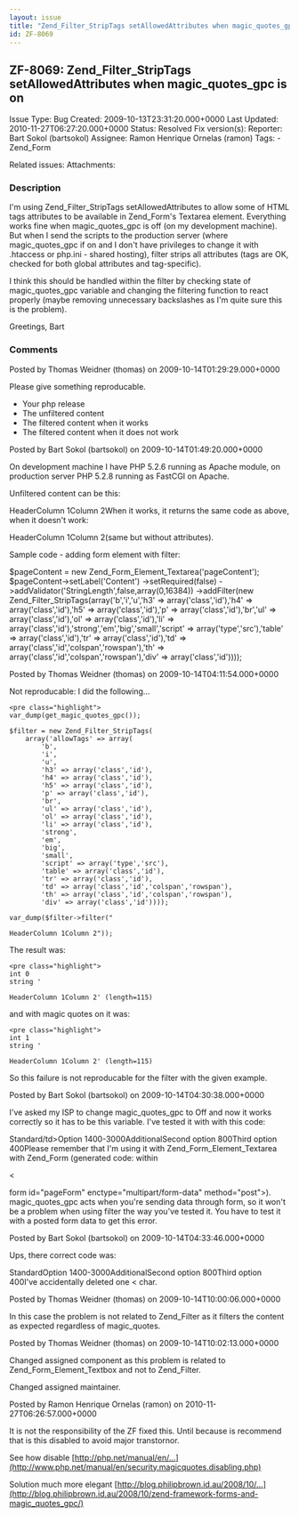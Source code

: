 ```yaml
---
layout: issue
title: "Zend_Filter_StripTags setAllowedAttributes when magic_quotes_gpc is on"
id: ZF-8069
---
```


ZF-8069: Zend\_Filter\_StripTags setAllowedAttributes when magic\_quotes\_gpc is on
-----------------------------------------------------------------------------------

 Issue Type: Bug Created: 2009-10-13T23:31:20.000+0000 Last Updated: 2010-11-27T06:27:20.000+0000 Status: Resolved Fix version(s): 
 Reporter:  Bart Sokol (bartsokol)  Assignee:  Ramon Henrique Ornelas (ramon)  Tags: - Zend\_Form
 
 Related issues: 
 Attachments: 
### Description

I'm using Zend\_Filter\_StripTags setAllowedAttributes to allow some of HTML tags attributes to be available in Zend\_Form's Textarea element. Everything works fine when magic\_quotes\_gpc is off (on my development machine). But when I send the scripts to the production server (where magic\_quotes\_gpc if on and I don't have privileges to change it with .htaccess or php.ini - shared hosting), filter strips all attributes (tags are OK, checked for both global attributes and tag-specific).

I think this should be handled within the filter by checking state of magic\_quotes\_gpc variable and changing the filtering function to react properly (maybe removing unnecessary backslashes as I'm quite sure this is the problem).

Greetings, Bart

 

 

### Comments

Posted by Thomas Weidner (thomas) on 2009-10-14T01:29:29.000+0000

Please give something reproducable.

- Your php release
- The unfiltered content
- The filtered content when it works
- The filtered content when it does not work
 


 

Posted by Bart Sokol (bartsokol) on 2009-10-14T01:49:20.000+0000

On development machine I have PHP 5.2.6 running as Apache module, on production server PHP 5.2.8 running as FastCGI on Apache.

Unfiltered content can be this:

 HeaderColumn 1Column 2When it works, it returns the same code as above, when it doesn't work:

 HeaderColumn 1Column 2(same but without attributes).

Sample code - adding form element with filter:

$pageContent = new Zend\_Form\_Element\_Textarea('pageContent'); $pageContent->setLabel('Content') ->setRequired(false) ->addValidator('StringLength',false,array(0,16384)) ->addFilter(new Zend\_Filter\_StripTags(array('b','i','u','h3' => array('class','id'),'h4' => array('class','id'),'h5' => array('class','id'),'p' => array('class','id'),'br','ul' => array('class','id'),'ol' => array('class','id'),'li' => array('class','id'),'strong','em','big','small','script' => array('type','src'),'table' => array('class','id'),'tr' => array('class','id'),'td' => array('class','id','colspan','rowspan'),'th' => array('class','id','colspan','rowspan'),'div' => array('class','id'))));

 

 

Posted by Thomas Weidner (thomas) on 2009-10-14T04:11:54.000+0000

Not reproducable: I did the following...

 
    <pre class="highlight">
    var_dump(get_magic_quotes_gpc());
    
    $filter = new Zend_Filter_StripTags(
        array('allowTags' => array(
            'b',
            'i',
            'u',
            'h3' => array('class','id'),
            'h4' => array('class','id'),
            'h5' => array('class','id'),
            'p' => array('class','id'),
            'br',
            'ul' => array('class','id'),
            'ol' => array('class','id'),
            'li' => array('class','id'),
            'strong',
            'em',
            'big',
            'small',
            'script' => array('type','src'),
            'table' => array('class','id'),
            'tr' => array('class','id'),
            'td' => array('class','id','colspan','rowspan'),
            'th' => array('class','id','colspan','rowspan'),
            'div' => array('class','id'))));
    
    var_dump($filter->filter("

    HeaderColumn 1Column 2"));

The result was:

 
    <pre class="highlight">
    int 0
    string '

    HeaderColumn 1Column 2' (length=115)

and with magic quotes on it was:

 
    <pre class="highlight">
    int 1
    string '

    HeaderColumn 1Column 2' (length=115)

So this failure is not reproducable for the filter with the given example.

 

 

Posted by Bart Sokol (bartsokol) on 2009-10-14T04:30:38.000+0000

I've asked my ISP to change magic\_quotes\_gpc to Off and now it works correctly so it has to be this variable. I've tested it with with this code:

 Standard/td>Option 1400-3000AdditionalSecond option 800Third option 400Please remember that I'm using it with Zend\_Form\_Element\_Textarea with Zend\_Form (generated code: within

<

form id="pageForm" enctype="multipart/form-data" method="post">). magic\_quotes\_gpc acts when you're sending data through form, so it won't be a problem when using filter the way you've tested it. You have to test it with a posted form data to get this error.

 

 

Posted by Bart Sokol (bartsokol) on 2009-10-14T04:33:46.000+0000

Ups, there correct code was:

 StandardOption 1400-3000AdditionalSecond option 800Third option 400I've accidentally deleted one < char.

 

 

Posted by Thomas Weidner (thomas) on 2009-10-14T10:00:06.000+0000

In this case the problem is not related to Zend\_Filter as it filters the content as expected regardless of magic\_quotes.

 

 

Posted by Thomas Weidner (thomas) on 2009-10-14T10:02:13.000+0000

Changed assigned component as this problem is related to Zend\_Form\_Element\_Textbox and not to Zend\_Filter.

Changed assigned maintainer.

 

 

Posted by Ramon Henrique Ornelas (ramon) on 2010-11-27T06:26:57.000+0000

It is not the responsibility of the ZF fixed this. Until because is recommend that is this disabled to avoid major transtornor.

See how disable [http://php.net/manual/en/…](http://www.php.net/manual/en/security.magicquotes.disabling.php)

Solution much more elegant [http://blog.philipbrown.id.au/2008/10/…](http://blog.philipbrown.id.au/2008/10/zend-framework-forms-and-magic_quotes_gpc/)

 

 